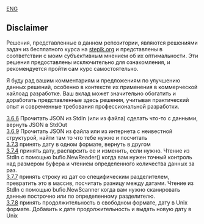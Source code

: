 [ENG](https://github.com/larikhide/stepik-go/blob/style/README-ENG.md)

## Disclaimer
Решения, представленные в данном репозитории, являются решениями задач из бесплатного курса на [stepik.org](https://stepik.org/course/54403/syllabus) и представлены в соответствии с моим субъективным мнением об их оптимальности. Эти решения предоставлены исключительно для ознакомления, и рекомендуется пройти сам курс самостоятельно.

Я буду рад вашим комментариям и предложениям по улучшению данных решений, особенно в контексте их применения в коммерческой хайлоад разработке. Ваш вклад может значительно обогатить и доработать представленные здесь решения, учитывая практический опыт и современные требования профессиональной разработки.

  
[3.6.6](https://github.com/larikhide/stepik-go/blob/main/3-6-json/3-6-6-json.go) Прочитать JSON из StdIn (или из файла) сделать что-то с данными, вернуть JSON в StdOut  
[3.6.9](https://github.com/larikhide/stepik-go/blob/main/3-6-json/3-6-9-json/3-6-9-json.go) Прочитать JSON из файла или из интернета с неивестной структурой, найти там то что тебе нужно и посчитать  
[3.7.3](https://github.com/larikhide/stepik-go/blob/main/3-7-time/3-7-3-time.go) принять дату в одном формате, вернуть в другом  
[3.7.4](https://github.com/larikhide/stepik-go/blob/main/3-7-time/3-7-4-time.go) принять дату, распарсить ее и изменить, если нужно. Чтение из StdIn с помощью bufio.NewReader() когда вам нужен точный контроль над размером буфера и чтением определенного количества данных за раз.   
[3.7.7](https://github.com/larikhide/stepik-go/blob/main/3-7-time/3-7-7-time.go) принять строку из дат со специфическим разделителем, превратить это в массив, посчитать разницу между датами. Чтение из StdIn с помощью bufio.NewScanner когда вам нужно сканировать данные построчно или по определенному разделителю.  
[3.7.8](https://github.com/larikhide/stepik-go/blob/main/3-7-time/3-7-8-time.go) принять продолжительность в свободном формате, дату в Unix формате. Добавить к дате продолжительность и выдать новую дату в Unix   
